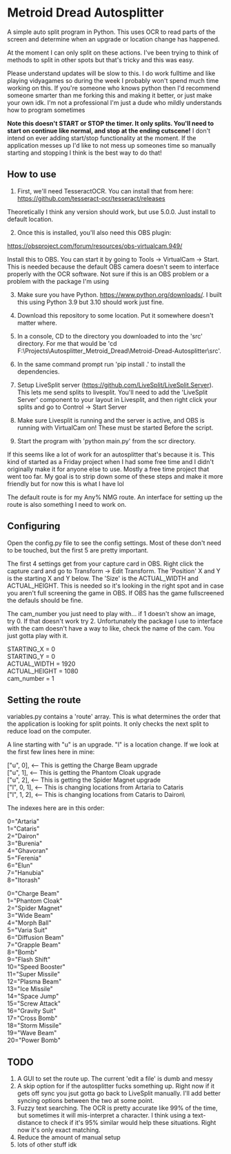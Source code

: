 # Metroid Dread Autosplitter

A simple auto split program in Python. This uses OCR to read parts of the screen and determine when an upgrade or location change has happened.

At the moment I can only split on these actions. I've been trying to think of methods to split in other spots but that's tricky and this was easy. 

Please understand updates will be slow to this. I do work fulltime and like playing vidyagames so during the week I probably won't spend much time working on this. If you're someone who knows python then I'd recommend someone smarter than me forking this and making it better, or just make your own idk. I'm not a professional I'm just a dude who mildly understands how to program sometimes

**Note this doesn't START or STOP the timer. It only splits. You'll need to start on continue like normal, and stop at the ending cutscene!** I don't intend on ever adding start/stop functionality at the moment. If the application messes up I'd like to not mess up someones time so manually starting and stopping I think is the best way to do that!

## How to use

1. First, we'll need TesseractOCR. You can install that from here: 
https://github.com/tesseract-ocr/tesseract/releases

Theoretically I think any version should work, but use 5.0.0. Just install to default location. 

2. Once this is installed, you'll also need this OBS plugin: 

https://obsproject.com/forum/resources/obs-virtualcam.949/

Install this to OBS. You can start it by going to Tools -> VirtualCam -> Start. This is needed because the default OBS camera doesn't seem to interface properly with the OCR software. Not sure if this is an OBS problem or a problem with the package I'm using

3. Make sure you have Python. https://www.python.org/downloads/. I built this using Python 3.9 but 3.10 should work just fine. 

4. Download this repository to some location. Put it somewhere doesn't matter where. 

5. In a console, CD to the directory you downloaded to into the 'src' directory. For me that would be 'cd F:\Projects\Autosplitter_Metroid_Dread\Metroid-Dread-Autosplitter\src'.

6. In the same command prompt run 'pip install .' to install the dependencies. 

7. Setup LiveSplit server (https://github.com/LiveSplit/LiveSplit.Server). This lets me send splits to livesplit. You'll need to add the 'LiveSplit Server' component to your layout in Livesplit, and then right click your splits and go to Control -> Start Server

8. Make sure Livesplit is running and the server is active, and OBS is running with VirtualCam on! These must be started Before the script.

9. Start the program with 'python main.py' from the scr directory. 

If this seems like a lot of work for an autosplitter that's because it is. This kind of started as a Friday project when I had some free time and I didn't originally make it for anyone else to use. Mostly a free time project that went too far. My goal is to strip down some of these steps and make it more friendly but for now this is what I have lol

The default route is for my Any% NMG route. An interface for setting up the route is also something I need to work on. 

## Configuring 

Open the config.py file to see the config settings. Most of these don't need to be touched, but the first 5 are pretty important. 

The first 4 settings get from your capture card in OBS. Right click the capture card and go to Transform -> Edit Transform. The 'Position' X and Y is the starting X and Y below. The 'Size' is the ACTUAL_WIDTH and ACTUAL_HEIGHT. This is needed so it's looking in the right spot and in case you aren't full screening the game in OBS. If OBS has the game fullscreened the defauls should be fine.

The cam_number you just need to play with... if 1 doesn't show an image, try 0. If that doesn't work try 2. Unfortunately the package I use to interface with the cam doesn't have a way to like, check the name of the cam. You just gotta play with it. 

STARTING_X                  = 0\
STARTING_Y                  = 0\
ACTUAL_WIDTH                = 1920\
ACTUAL_HEIGHT               = 1080\
cam_number                  = 1

## Setting the route

variables.py contains a 'route' array. This is what determines the order that the application is looking for split points. It only checks the next split to reduce load on the computer. 

A line starting with "u" is an upgrade. "l" is a location change. If we look at the first few lines here in mine: 

["u", 0], <-- This is getting the Charge Beam upgrade\
["u", 1], <-- This is getting the Phantom Cloak upgrade\
["u", 2], <-- This is getting the Spider Magnet upgrade\
["l", 0, 1], <-- This is changing locations from Artaria to Cataris\
["l", 1, 2], <-- This is changing locations from Cataris to Dairon\

The indexes here are in this order: 

0="Artaria"\
1="Cataris"\
2="Dairon"\
3="Burenia"\
4="Ghavoran"\
5="Ferenia"\
6="Elun"\
7="Hanubia"\
8="Itorash"

0="Charge Beam"\
1="Phantom Cloak"\
2="Spider Magnet"\
3="Wide Beam"\
4="Morph Ball"\
5="Varia Suit"\
6="Diffusion Beam"\
7="Grapple Beam"\
8="Bomb"\
9="Flash Shift"\
10="Speed Booster"\
11="Super Missile"\
12="Plasma Beam"\
13="Ice Missile"\
14="Space Jump"\
15="Screw Attack"\
16="Gravity Suit"\
17="Cross Bomb"\
18="Storm Missile"\
19="Wave Beam"\
20="Power Bomb"

## TODO

1. A GUI to set the route up. The current 'edit a file' is dumb and messy
2. A skip option for if the autosplitter fucks something up. Right now if it gets off sync you jsut gotta go back to LiveSplit manually. I'll add better syncing options between the two at some point. 
3. Fuzzy text searching. The OCR is pretty accurate like 99% of the time, but sometimes it will mis-interpret a character. I think using a text-distance to check if it's 95% similar would help these situations. Right now it's only exact matching. 
4. Reduce the amount of manual setup
5. lots of other stuff idk
